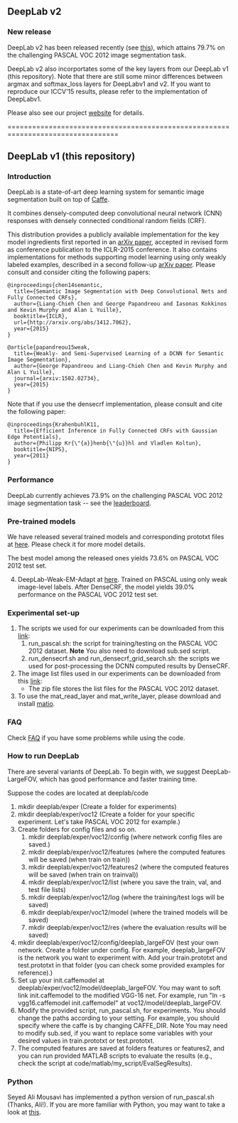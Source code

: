 ## DeepLab v2

### New release

DeepLab v2 has been released recently (see [this](https://bitbucket.org/aquariusjay/deeplab-public-ver2)), which attains 79.7% on the challenging PASCAL VOC 2012 image segmentation task.

DeepLab v2 also incorportates some of the key layers from our DeepLab v1 (this repository). Note that there are still some minor differences between argmax and softmax_loss layers for DeepLabv1 and v2. If you want to reproduce our ICCV'15 results, please refer to the implementation of DeepLabv1.

Please also see our project [website](http://liangchiehchen.com/projects/DeepLab.html) for details.

=================================================================================
## DeepLab v1 (this repository)

### Introduction

DeepLab is a state-of-art deep learning system for semantic image segmentation built on top of [Caffe](http://caffe.berkeleyvision.org).

It combines densely-computed deep convolutional neural network (CNN) responses with densely connected conditional random fields (CRF).

This distribution provides a publicly available implementation for the key model ingredients first reported in an [arXiv paper](http://arxiv.org/abs/1412.7062), accepted in revised form as conference publication to the ICLR-2015 conference. 
It also contains implementations for methods supporting model learning using only weakly labeled examples, described in a second follow-up [arXiv paper](http://arxiv.org/abs/1502.02734).
Please consult and consider citing the following papers:

    @inproceedings{chen14semantic,
      title={Semantic Image Segmentation with Deep Convolutional Nets and Fully Connected CRFs},
      author={Liang-Chieh Chen and George Papandreou and Iasonas Kokkinos and Kevin Murphy and Alan L Yuille},
      booktitle={ICLR},
      url={http://arxiv.org/abs/1412.7062},
      year={2015}
    }

    @article{papandreou15weak,
      title={Weakly- and Semi-Supervised Learning of a DCNN for Semantic Image Segmentation},
      author={George Papandreou and Liang-Chieh Chen and Kevin Murphy and Alan L Yuille},
      journal={arxiv:1502.02734},
      year={2015}
    }

Note that if you use the densecrf implementation, please consult and cite the following paper:

    @inproceedings{KrahenbuhlK11,
      title={Efficient Inference in Fully Connected CRFs with Gaussian Edge Potentials},
      author={Philipp Kr{\"{a}}henb{\"{u}}hl and Vladlen Koltun},
      booktitle={NIPS},      
      year={2011}
    }

### Performance

DeepLab currently achieves 73.9% on the challenging PASCAL VOC 2012 image segmentation task -- see the [leaderboard](http://host.robots.ox.ac.uk:8080/leaderboard/displaylb.php?challengeid=11&compid=6). 

### Pre-trained models

We have released several trained models and corresponding prototxt files at [here](http://ccvl.stat.ucla.edu/software/deeplab/). Please check it for more model details.

The best model among the released ones yields 73.6% on PASCAL VOC 2012 test set.

4. DeepLab-Weak-EM-Adapt at [here](http://ttic.uchicago.edu/~gpapan/deeplab/vgg128_noup_pool3_adaweak). Trained on PASCAL using only weak image-level labels. After DenseCRF, the model yields 39.0% performance on the PASCAL VOC 2012 test set.

### Experimental set-up

1. The scripts we used for our experiments can be downloaded from this [link](https://ucla.box.com/s/4grlj8yoodv95936uybukjh5m0tdzvrf):
    1. run_pascal.sh: the script for training/testing on the PASCAL VOC 2012 dataset. __Note__ You also need to download sub.sed script.
    2. run_densecrf.sh and run_densecrf_grid_search.sh: the scripts we used for post-processing the DCNN computed results by DenseCRF.
2. The image list files used in our experiments can be downloaded from this [link](https://ucla.box.com/s/rd9z2xvwsfpksi7mi08i2xqrj7ab4keb):
    * The zip file stores the list files for the PASCAL VOC 2012 dataset.
3. To use the mat_read_layer and mat_write_layer, please download and install [matio](http://sourceforge.net/projects/matio/files/matio/1.5.2/).

### FAQ

Check [FAQ](http://ccvl.stat.ucla.edu/deeplab_faq/) if you have some problems while using the code.

### How to run DeepLab

There are several variants of DeepLab. To begin with, we suggest DeepLab-LargeFOV, which has good performance and faster training time.

Suppose the codes are located at deeplab/code

1. mkdir deeplab/exper (Create a folder for experiments)
2. mkdir deeplab/exper/voc12 (Create a folder for your specific experiment. Let's take PASCAL VOC 2012 for example.)
3. Create folders for config files and so on.
    1. mkdir deeplab/exper/voc12/config  (where network config files are saved.)
    2. mkdir deeplab/exper/voc12/features  (where the computed features will be saved (when train on train))
    3. mkdir deeplab/exper/voc12/features2 (where the computed features will be saved (when train on trainval))
    4. mkdir deeplab/exper/voc12/list (where you save the train, val, and test file lists)
    5. mkdir deeplab/exper/voc12/log (where the training/test logs will be saved)
    6. mkdir deeplab/exper/voc12/model (where the trained models will be saved)
    7. mkdir deeplab/exper/voc12/res (where the evaluation results will be saved)
4. mkdir deeplab/exper/voc12/config/deeplab_largeFOV (test your own network. Create a folder under config. For example, deeplab_largeFOV is the network you want to experiment with. Add your train.prototxt and test.prototxt in that folder (you can check some provided examples for reference).)
5. Set up your init.caffemodel at deeplab/exper/voc12/model/deeplab_largeFOV. You may want to soft link init.caffemodel to the modified VGG-16 net. For example, run "ln -s vgg16.caffemodel init.caffemodel" at voc12/model/deeplab_largeFOV.
6. Modify the provided script, run_pascal.sh, for experiments. You should change the paths according to your setting. For example, you should specify where the caffe is by changing CAFFE_DIR. Note You may need to modify sub.sed, if you want to replace some variables with your desired values in train.prototxt or test.prototxt.
7. The computed features are saved at folders features or features2, and you can run provided MATLAB scripts to evaluate the results (e.g., check the script at code/matlab/my_script/EvalSegResults).

### Python

Seyed Ali Mousavi has implemented a python version of run_pascal.sh (Thanks, Ali!). If you are more familiar with Python, you may want to take a look at [this](https://github.com/TheLegendAli/CCVL). 
